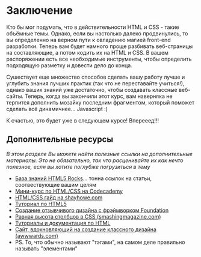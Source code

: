 # Заключение

Кто бы мог подумать, что в действительности HTML и CSS - такие объёмные темы. Однако, если вы настолько далеко продвинулись, то вы определенно на верном пути к овладению магией front-end разработки. Теперь вам будет намного проще разбивать веб-страницы на составляющие, а потом кодить их на HTML и CSS. В вашем распоряжении есть все необходимые инструменты, чтобы определить подходящую разметку и довести дело до конца.

Сушествует еще множество способов сделать вашу работу лучше и углубить знания лучших практик (так что не переставайте учиться!), однако ваших знаний уже достаточно, чтобы создавать классные веб-сайты. Теперь, когда вы закончили этот курс, вам наверняка не терпится дополнить мозайку последним фрагментом, который поможет сделать всё динамичнее... Javascript :)

К счастью, это будет уже в следующем курсе! Вперееед!!! 

## Дополнительные ресурсы

*В этом разделе Вы можете найти полезные ссылки на дополнительные материалы. Это не обязательно, так что расценивайте их как нечто полезное, если вы хотите поглубже погрузиться в тему*

* [База знаний HTML5 Rocks](http://www.html5rocks.com/en/)... тонна ссылок на статьи, соотвествующие вашим целям
* [Мини-курс по HTML/CSS на Codecademy](http://www.codecademy.com/tracks/web)
* [HTML/СSS гайд на shayhowe.com](http://learn.shayhowe.com/html-css/)
* [Туториал по HTML5](http://www.html-5-tutorial.com/start-html5-tutorial.htm)
* [Создание отзывчивого дизайна с фрэймворком Foundation](http://alistapart.com/article/dive-into-responsive-prototyping-with-foundation)
* [Равная высота столбцов в CSS (smashingmagazine.com)](http://coding.smashingmagazine.com/2010/11/08/equal-height-columns-using-borders-and-negative-margins-with-css/)
* [Туториалы и документация по HTML](http://www.webplatform.org/)
* [Сайт, вдохновляющий на создание классного дизайна (awwwards.com)](http://www.awwwards.com/)
* PS. То, что обычно называют "тэгами", на самом деле правильно называть "элементами"
